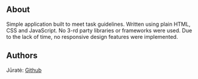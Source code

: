 <br>

## About

Simple application built to meet task guidelines.
Written using plain HTML, CSS and JavaScript. No 3-rd party libraries or frameworks were used.
Due to the lack of time, no responsive design features were implemented.

## Authors

Jūratė: [Github](https://github.com/sjurate)
